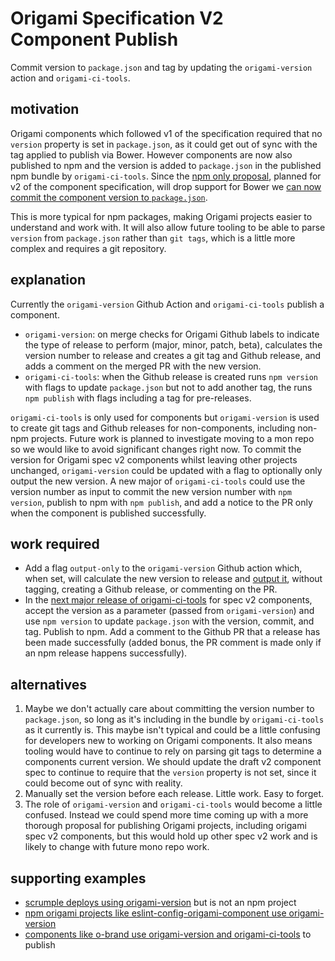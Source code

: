 # Origami Specification V2 Component Publish

Commit version to `package.json` and tag by updating the `origami-version` action and `origami-ci-tools`.

## motivation

Origami components which followed v1 of the specification required that no `version` property is set in `package.json`, as it could get out of sync with the tag applied to publish via Bower. However components are now also published to npm and the version is added to `package.json` in the published npm bundle by `origami-ci-tools`. Since the [npm only proposal](https://github.com/Financial-Times/origami/blob/a36e6fe7ef9d9f16b7d253e5f08e18cee2ecf20e/proposals/accepted/0101-npm.md#proposal-npm-only-origami-components), planned for v2 of the component specification, will drop support for Bower we [can now commit the component version to `package.json`](https://github.com/Financial-Times/origami-website/pull/273/files#diff-5ebc2f3b798414ec905f3fdceb910557607b8d779a56bf1ce09ad48e32fd085aL108).

This is more typical for npm packages, making Origami projects easier to understand and work with. It will also allow future tooling to be able to parse `version` from `package.json` rather than `git tags`, which is a little more complex and requires a git repository.

## explanation

Currently the `origami-version` Github Action and `origami-ci-tools` publish a component.

- `origami-version`: on merge checks for Origami Github labels to indicate the type of release to perform (major, minor, patch, beta), calculates the version number to release and creates a git tag and Github release, and adds a comment on the merged PR with the new version.
- `origami-ci-tools`: when the Github release is created runs `npm version` with flags to update `package.json` but not to add another tag, the runs `npm publish` with flags including a tag for pre-releases.

`origami-ci-tools` is only used for components but `origami-version` is used to create git tags and Github releases for non-components, including non-npm projects. Future work is planned to investigate moving to a mon repo so we would like to avoid significant changes right now. To commit the version for Origami spec v2 components whilst leaving other projects unchanged, `origami-version` could be updated with a flag to optionally only output the new version. A new major of `origami-ci-tools` could use the version number as input to commit the new version number with `npm version`, publish to npm with `npm publish`, and add a notice to the PR only when the component is published successfully.

## work required

- Add a flag `output-only` to the `origami-version` Github action which, when set, will calculate the new version to release and [output it](https://docs.github.com/en/actions/reference/workflow-commands-for-github-actions#using-workflow-commands-to-access-toolkit-functions), without tagging,  creating a Github release, or commenting on the PR.
- In the [next major release of origami-ci-tools](https://github.com/Financial-Times/origami-ci-tools/pull/95) for spec v2 components, accept the version as a parameter (passed from `origami-version`) and use `npm version` to update `package.json` with the version, commit, and tag. Publish to npm. Add a comment to the Github PR that a release has been made successfully (added bonus, the PR comment is made only if an npm release happens successfully).

## alternatives

1. Maybe we don't actually care about committing the version number to `package.json`, so long as it's including in the bundle by `origami-ci-tools` as it currently is. This maybe isn't typical and could be a little confusing for developers new to working on Origami components. It also means tooling would have to continue to rely on parsing git tags to determine a components current version. We should update the draft v2 component spec to continue to require that the `version` property is not set, since it could become out of sync with reality.
2. Manually set the version before each release. Little work. Easy to forget.
3. The role of `origami-version` and `origami-ci-tools` would become a little confused. Instead we could spend more time coming up with a more thorough proposal for publishing Origami projects, including origami spec v2 components, but this would hold up other spec v2 work and is likely to change with future mono repo work.

## supporting examples

- [scrumple deploys using origami-version](https://github.com/Financial-Times/scrumple/blob/a43e9325c42feced72b22a69ab6ee4dd59c09916/.github/workflows/automatic-tag-and-release.yml#L17) but is not an npm project
- [npm origami projects like eslint-config-origami-component use origami-version](https://github.com/Financial-Times/eslint-config-origami-component/blob/master/.github/workflows/publish-to-npm.yml)
- [components like o-brand use origami-version and origami-ci-tools](https://github.com/Financial-Times/o-brand/blob/master/.github/workflows/release-origami-component.yml) to publish
